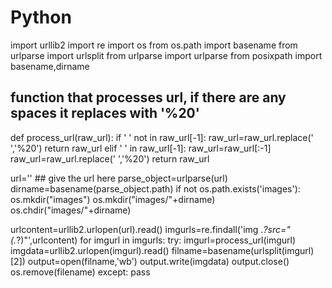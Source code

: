 # Python


import urllib2
import re
import os
from os.path import basename
from urlparse import urlsplit
from urlparse import urlparse
from posixpath import basename,dirname
 
## function that processes url, if there are any spaces it replaces with '%20' ##
 
def process_url(raw_url):
 if ' ' not in raw_url[-1]:
     raw_url=raw_url.replace(' ','%20')
     return raw_url
 elif ' ' in raw_url[-1]:
     raw_url=raw_url[:-1]
     raw_url=raw_url.replace(' ','%20')
     return raw_url
 
url='' ## give the url here
parse_object=urlparse(url)
dirname=basename(parse_object.path)
if not os.path.exists('images'):
    os.mkdir("images")
os.mkdir("images/"+dirname)
os.chdir("images/"+dirname)
 
urlcontent=urllib2.urlopen(url).read()
imgurls=re.findall('img .*?src="(.*?)"',urlcontent)
for imgurl in imgurls:
 try:
     imgurl=process_url(imgurl)
     imgdata=urllib2.urlopen(imgurl).read()
     filname=basename(urlsplit(imgurl)[2])
     output=open(filname,'wb')
     output.write(imgdata)
     output.close()
     os.remove(filename)
 except:
     pass

